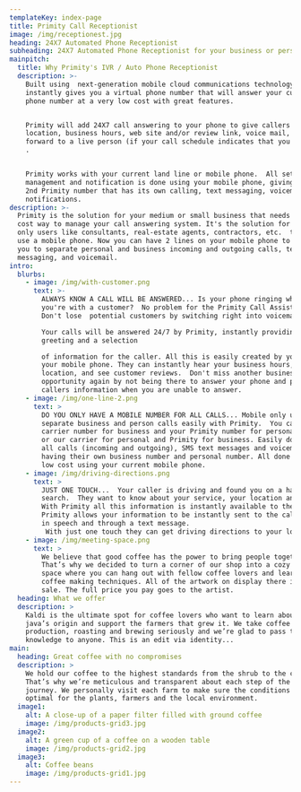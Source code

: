 ```yaml
---
templateKey: index-page
title: Primity Call Receptionist
image: /img/receptionest.jpg
heading: 24X7 Automated Phone Receptionist
subheading: 24X7 Automated Phone Receptionist for your business or personal needs
mainpitch:
  title: Why Primity's IVR / Auto Phone Receptionist
  description: >-
    Built using  next-generation mobile cloud communications technology, Primity
    instantly gives you a virtual phone number that will answer your current
    phone number at a very low cost with great features. 


    Primity will add 24X7 call answering to your phone to give callers your
    location, business hours, web site and/or review link, voice mail, or
    forward to a live person (if your call schedule indicates that you are open)
    . 


    Primity works with your current land line or mobile phone.  All setup,
    management and notification is done using your mobile phone, giving you a
    2nd Primity number that has its own calling, text messaging, voicemail, and
    notifications.
description: >-
  Primity is the solution for your medium or small business that needs a low
  cost way to manage your call answering system. It's the solution for mobile
  only users like consultants, real-estate agents, contractors, etc.  that only
  use a mobile phone. Now you can have 2 lines on your mobile phone to enable
  you to separate personal and business incoming and outgoing calls, text
  messaging, and voicemail.   
intro:
  blurbs:
    - image: /img/with-customer.png
      text: >-
        ALWAYS KNOW A CALL WILL BE ANSWERED... Is your phone ringing while
        you're with a customer?  No problem for the Primity Call Assistant! 
        Don't lose  potential customers by switching right into voicemail.  

        Your calls will be answered 24/7 by Primity, instantly providing a
        greeting and a selection

        of information for the caller. All this is easily created by you from
        your mobile phone. They can instantly hear your business hours,
        location, and see customer reviews.  Don't miss another business
        opportunity again by not being there to answer your phone and provide
        callers information when you are unable to answer. 
    - image: /img/one-line-2.png
      text: >
        DO YOU ONLY HAVE A MOBILE NUMBER FOR ALL CALLS... Mobile only userS can
        separate business and person calls easily with Primity.  You can use you
        carrier number for business and your Primity number for personal calls
        or our carrier for personal and Primity for business. Easily done with
        all calls (incoming and outgoing), SMS text messages and voicemail each
        having their own business number and personal number. All done at a very
        low cost using your current mobile phone.
    - image: /img/driving-directions.png
      text: >
        JUST ONE TOUCH...  Your caller is driving and found you on a hands free
        search.  They want to know about your service, your location and hours.
        With Primity all this information is instantly available to them.
        Primity allows your information to be instantly sent to the caller given
        in speech and through a text message. 
         With just one touch they can get driving directions to your location on their mobile device. 
    - image: /img/meeting-space.png
      text: >
        We believe that good coffee has the power to bring people together.
        That’s why we decided to turn a corner of our shop into a cozy meeting
        space where you can hang out with fellow coffee lovers and learn about
        coffee making techniques. All of the artwork on display there is for
        sale. The full price you pay goes to the artist.
  heading: What we offer
  description: >
    Kaldi is the ultimate spot for coffee lovers who want to learn about their
    java’s origin and support the farmers that grew it. We take coffee
    production, roasting and brewing seriously and we’re glad to pass that
    knowledge to anyone. This is an edit via identity...
main:
  heading: Great coffee with no compromises
  description: >
    We hold our coffee to the highest standards from the shrub to the cup.
    That’s why we’re meticulous and transparent about each step of the coffee’s
    journey. We personally visit each farm to make sure the conditions are
    optimal for the plants, farmers and the local environment.
  image1:
    alt: A close-up of a paper filter filled with ground coffee
    image: /img/products-grid3.jpg
  image2:
    alt: A green cup of a coffee on a wooden table
    image: /img/products-grid2.jpg
  image3:
    alt: Coffee beans
    image: /img/products-grid1.jpg
---
```


